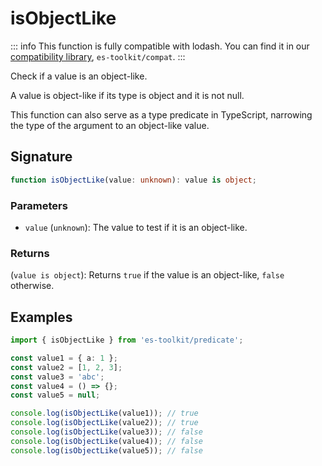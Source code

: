 # isObjectLike

::: info
This function is fully compatible with lodash. You can find it in our [compatibility library](../../../compatibility.md), `es-toolkit/compat`.
:::

Check if a value is an object-like.

A value is object-like if its type is object and it is not null.

This function can also serve as a type predicate in TypeScript, narrowing the type of the argument to an object-like value.

## Signature

```typescript
function isObjectLike(value: unknown): value is object;
```

### Parameters

- `value` (`unknown`): The value to test if it is an object-like.

### Returns

(`value is object`): Returns `true` if the value is an object-like, `false` otherwise.

## Examples

```typescript
import { isObjectLike } from 'es-toolkit/predicate';

const value1 = { a: 1 };
const value2 = [1, 2, 3];
const value3 = 'abc';
const value4 = () => {};
const value5 = null;

console.log(isObjectLike(value1)); // true
console.log(isObjectLike(value2)); // true
console.log(isObjectLike(value3)); // false
console.log(isObjectLike(value4)); // false
console.log(isObjectLike(value5)); // false
```
